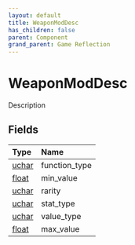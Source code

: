 ```yaml
---
layout: default
title: WeaponModDesc
has_children: false
parent: Component
grand_parent: Game Reflection
---
```

# WeaponModDesc
Description 

## Fields
| Type | Name |
|:-------------|:--------------|
| [uchar](/game-reflection/enums/uchar.md) | function_type |
| [float](/game-reflection/components/float.md) | min_value |
| [uchar](/game-reflection/enums/uchar.md) | rarity |
| [uchar](/game-reflection/enums/uchar.md) | stat_type |
| [uchar](/game-reflection/enums/uchar.md) | value_type |
| [float](/game-reflection/components/float.md) | max_value |
